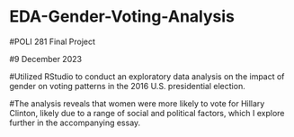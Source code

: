 # EDA-Gender-Voting-Analysis
#POLI 281 Final Project

#9 December 2023

#Utilized RStudio to conduct an exploratory data analysis on the impact of gender on voting patterns in the 2016 U.S. presidential election. 

#The analysis reveals that women were more likely to vote for Hillary Clinton, likely due to a range of social and political factors, which I explore further in the accompanying essay.

